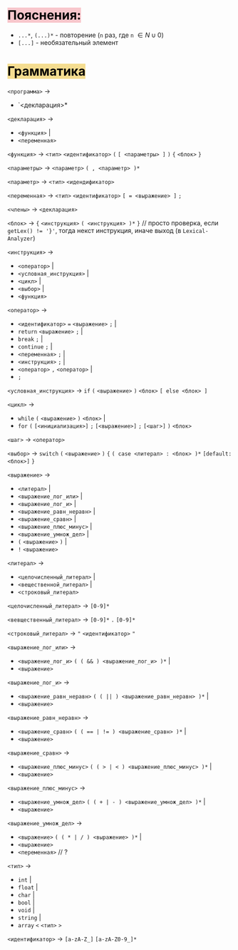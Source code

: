 # <mark style="background: #F8C7CC;">Пояснения:</mark>
- `...*`, `(...)*` - повторение (`n` раз, где `n` $\in N \cup 0$)
- `[...]` - необязательный элемент


# <mark style="background: #F5DD90;">Грамматика</mark>
`<программа>` $\rightarrow$
- `<декларация>*

`<декларация>` $\rightarrow$
- `<функция>` |
- `<переменная>`

`<функция>` $\rightarrow$ `<тип>` `<идентификатор>` `(` `[ <параметры> ]` `)` `{` `<блок>` `}`

`<параметры>` $\rightarrow$ `<параметр>` `( , <параметр> )*`

`<параметр>` $\rightarrow$ `<тип>` `<идендификатор>`

`<переменная>` $\rightarrow$ `<тип>` `<идентификатор>` `[ = <выражение> ]` `;`

`<члены>` $\rightarrow$ `<декларация>`

`<блок>` $\rightarrow$ `{` `<инструкция>` `( <инструкция> )*` `}` // просто проверка, если `getLex() != '}'`, тогда некст инструкция, иначе выход (в `Lexical-Analyzer`)

`<инструкция>` $\rightarrow$
- `<оператор>` |
- `<условная_инструкция>` |
- `<цикл>` |
- `<выбор>` |
- `<функция>`

`<оператор>` $\rightarrow$
- `<идентификатор>` `=` `<выражение>` `;` |
- `return` `<выражение>` `;` |
- `break` `;` |
- `continue` `;` |
- `<переменная>` `;` |
- `<инструкция>` `;` |
- `<оператор>` `,` `<оператор>` |
- `;`

`<условная_инструкция>` $\rightarrow$ `if` `(` `<выражение>` `)` `<блок>` `[ else <блок> ]`

`<цикл>` $\rightarrow$
- `while` `(` `<выражение>` `)` `<блок>` |
- `for` `(` `[<инициализация>]` `;` `[<выражение>]` `;` `[<шаг>]` `)` `<блок>`

`<шаг>` $\rightarrow$ `<оператор>`

`<выбор>` $\rightarrow$ `switch` `(` `<выражение>` `)` `{` `( case <литерал> : <блок> )*` `[default: <блок>]` `}`

`<выражение>` $\rightarrow$
- `<литерал>` |
- `<выражение_лог_или>` |
- `<выражение_лог_и>` |
- `<выражение_равн_неравн>` |
- `<выражение_сравн>` |
- `<выражение_плюс_минус>` |
- `<выражение_умнож_дел>` |
- `(` `<выражение>` `)` |
- `!` `<выражение>`

`<литерал>` $\rightarrow$
- `<целочисленный_литерал>` |
- `<вещественной_литерал>` |
- `<строковый_литерал>`

`<целочисленный_литерал>` $\rightarrow$ `[0-9]*`

`<вевщественный_литерал>` $\rightarrow$ `[0-9]*` `.` `[0-9]*`

`<строковый_литерал>` $\rightarrow$ `"` `<идентификатор>` `"`

`<выражение_лог_или>` $\rightarrow$
- `<выражение_лог_и>` `( ( && ) <выражение_лог_и> )*` |
- `<выражение>`

`<выражение_лог_и>` $\rightarrow$
- `<выражение_равн_неравн>` `( ( || ) <выражение_равн_неравн> )*` |
- `<выражение>`

`<выражение_равн_неравн>` $\rightarrow$
- `<выражение_сравн>` `( ( == | != ) <выражение_сравн> )*` |
- `<выражение>`

`<выражение_сравн>` $\rightarrow$
- `<выражение_плюс_минус>` `( ( > | < ) <выражение_плюс_минус> )*` |
- `<выражение>`

`<выражение_плюс_минус>` $\rightarrow$
- `<выражение_умнож_дел>` `( ( + | - ) <выражение_умнож_дел> )*` |
- `<выражение>`

`<выражение_умнож_дел>` $\rightarrow$
- `<выражение>` `( ( * | / ) <выражение> )*` |
- `<выражение>`
- `<переменная>` // ?

`<тип>` $\rightarrow$
- `int` |
- `float` |
- `char` |
- `bool` |
- `void` |
- `string` |
- `array` `<` `<тип>` `>`

`<идентификатор>` $\rightarrow$ `[a-zA-Z_]` `[a-zA-Z0-9_]*`


